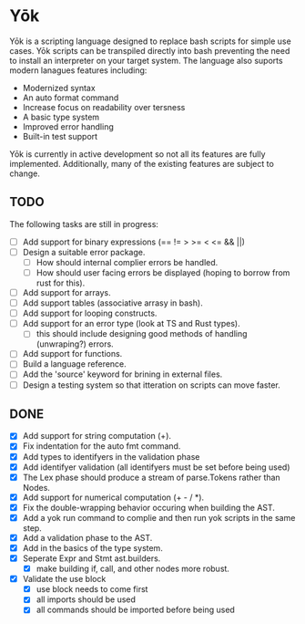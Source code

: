 # Yōk
Yōk is a scripting language designed to replace bash scripts for simple use cases.
Yōk scripts can be transpiled directly into bash preventing the need to install an interpreter on your target system. The language also suports modern lanagues features including:
- Modernized syntax
- An auto format command
- Increase focus on readability over tersness
- A basic type system
- Improved error handling
- Built-in test support

Yōk is currently in active development so not all its features are fully implemented.
Additionally, many of the existing features are subject to change.

## TODO
The following tasks are still in progress:
- [ ] Add support for binary expressions (== != > >= < <= && ||)
- [ ] Design a suitable error package.
    - [ ] How should internal complier errors be handled.
    - [ ] How should user facing errors be displayed (hoping to borrow from rust for this).
- [ ] Add support for arrays.
- [ ] Add support tables (associative arrasy in bash).
- [ ] Add support for looping constructs.
- [ ] Add support for an error type (look at TS and Rust types).
    - [ ] this should include designing good methods of handling (unwraping?) errors.
- [ ] Add support for functions.
- [ ] Build a language reference.
- [ ] Add the 'source' keyword for brining in external files.
- [ ] Design a testing system so that itteration on scripts can move faster.

## DONE
- [x] Add support for string computation (+).
- [x] Fix indentation for the auto fmt command.
- [x] Add types to identifyers in the validation phase
- [x] Add identifyer validation (all identifyers must be set before being used)
- [x] The Lex phase should produce a stream of parse.Tokens rather than Nodes.
- [x] Add support for numerical computation (+ - / *).
- [x] Fix the double-wrapping behavior occuring when building the AST.
- [x] Add a yok run command to complie and then run yok scripts in the same step.
- [x] Add a validation phase to the AST.
- [x] Add in the basics of the type system.
- [x] Seperate Expr and Stmt ast.builders.
    - [x] make building if, call, and other nodes more robust.
- [x] Validate the use block
    - [x] use block needs to come first
    - [x] all imports should be used
    - [x] all commands should be imported before being used